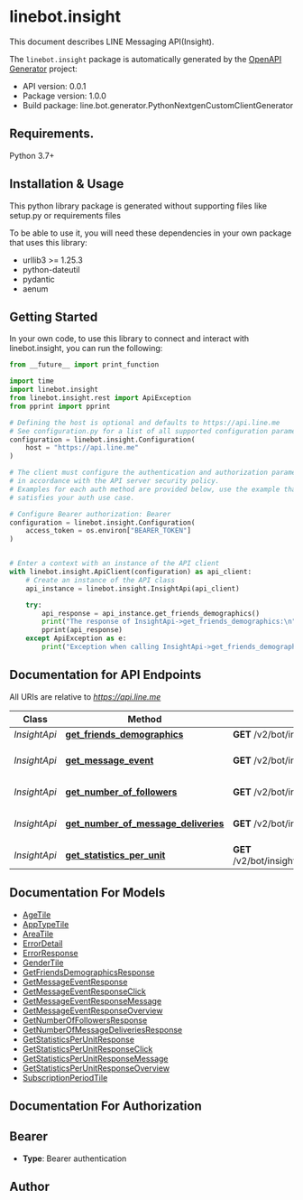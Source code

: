 # linebot.insight
This document describes LINE Messaging API(Insight).

The `linebot.insight` package is automatically generated by the [OpenAPI Generator](https://openapi-generator.tech) project:

- API version: 0.0.1
- Package version: 1.0.0
- Build package: line.bot.generator.PythonNextgenCustomClientGenerator

## Requirements.

Python 3.7+

## Installation & Usage

This python library package is generated without supporting files like setup.py or requirements files

To be able to use it, you will need these dependencies in your own package that uses this library:

* urllib3 >= 1.25.3
* python-dateutil
* pydantic
* aenum

## Getting Started

In your own code, to use this library to connect and interact with linebot.insight,
you can run the following:

```python
from __future__ import print_function

import time
import linebot.insight
from linebot.insight.rest import ApiException
from pprint import pprint

# Defining the host is optional and defaults to https://api.line.me
# See configuration.py for a list of all supported configuration parameters.
configuration = linebot.insight.Configuration(
    host = "https://api.line.me"
)

# The client must configure the authentication and authorization parameters
# in accordance with the API server security policy.
# Examples for each auth method are provided below, use the example that
# satisfies your auth use case.

# Configure Bearer authorization: Bearer
configuration = linebot.insight.Configuration(
    access_token = os.environ["BEARER_TOKEN"]
)


# Enter a context with an instance of the API client
with linebot.insight.ApiClient(configuration) as api_client:
    # Create an instance of the API class
    api_instance = linebot.insight.InsightApi(api_client)

    try:
        api_response = api_instance.get_friends_demographics()
        print("The response of InsightApi->get_friends_demographics:\n")
        pprint(api_response)
    except ApiException as e:
        print("Exception when calling InsightApi->get_friends_demographics: %s\n" % e)

```

## Documentation for API Endpoints

All URIs are relative to *https://api.line.me*

Class | Method | HTTP request | Description
------------ | ------------- | ------------- | -------------
*InsightApi* | [**get_friends_demographics**](linebot/insight/docs/InsightApi.md#get_friends_demographics) | **GET** /v2/bot/insight/demographic | 
*InsightApi* | [**get_message_event**](linebot/insight/docs/InsightApi.md#get_message_event) | **GET** /v2/bot/insight/message/event | Get user interaction statistics
*InsightApi* | [**get_number_of_followers**](linebot/insight/docs/InsightApi.md#get_number_of_followers) | **GET** /v2/bot/insight/followers | Get number of followers
*InsightApi* | [**get_number_of_message_deliveries**](linebot/insight/docs/InsightApi.md#get_number_of_message_deliveries) | **GET** /v2/bot/insight/message/delivery | Get number of message deliveries
*InsightApi* | [**get_statistics_per_unit**](linebot/insight/docs/InsightApi.md#get_statistics_per_unit) | **GET** /v2/bot/insight/message/event/aggregation | 


## Documentation For Models

 - [AgeTile](linebot/insight/docs/AgeTile.md)
 - [AppTypeTile](linebot/insight/docs/AppTypeTile.md)
 - [AreaTile](linebot/insight/docs/AreaTile.md)
 - [ErrorDetail](linebot/insight/docs/ErrorDetail.md)
 - [ErrorResponse](linebot/insight/docs/ErrorResponse.md)
 - [GenderTile](linebot/insight/docs/GenderTile.md)
 - [GetFriendsDemographicsResponse](linebot/insight/docs/GetFriendsDemographicsResponse.md)
 - [GetMessageEventResponse](linebot/insight/docs/GetMessageEventResponse.md)
 - [GetMessageEventResponseClick](linebot/insight/docs/GetMessageEventResponseClick.md)
 - [GetMessageEventResponseMessage](linebot/insight/docs/GetMessageEventResponseMessage.md)
 - [GetMessageEventResponseOverview](linebot/insight/docs/GetMessageEventResponseOverview.md)
 - [GetNumberOfFollowersResponse](linebot/insight/docs/GetNumberOfFollowersResponse.md)
 - [GetNumberOfMessageDeliveriesResponse](linebot/insight/docs/GetNumberOfMessageDeliveriesResponse.md)
 - [GetStatisticsPerUnitResponse](linebot/insight/docs/GetStatisticsPerUnitResponse.md)
 - [GetStatisticsPerUnitResponseClick](linebot/insight/docs/GetStatisticsPerUnitResponseClick.md)
 - [GetStatisticsPerUnitResponseMessage](linebot/insight/docs/GetStatisticsPerUnitResponseMessage.md)
 - [GetStatisticsPerUnitResponseOverview](linebot/insight/docs/GetStatisticsPerUnitResponseOverview.md)
 - [SubscriptionPeriodTile](linebot/insight/docs/SubscriptionPeriodTile.md)


## Documentation For Authorization


## Bearer

- **Type**: Bearer authentication


## Author




